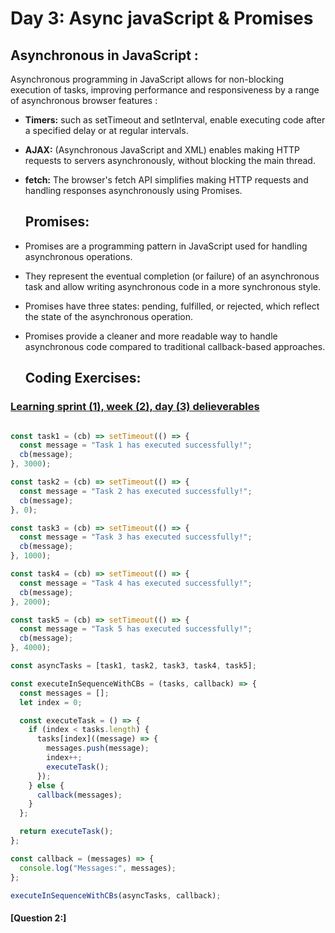 # Day 3: Async javaScript & Promises 

## Asynchronous in JavaScript :
Asynchronous programming in JavaScript allows for non-blocking execution of tasks, improving performance and responsiveness by a range of asynchronous browser features :
- **Timers:** such as setTimeout and setInterval, enable executing code after a specified delay or at regular intervals.
  
- **AJAX:** (Asynchronous JavaScript and XML) enables making HTTP requests to servers asynchronously, without blocking the main thread.
  
- **fetch:** The browser's fetch API simplifies making HTTP requests and handling responses asynchronously using Promises.

   ## Promises:
 - Promises are a programming pattern in JavaScript used for handling asynchronous operations.
- They represent the eventual completion (or failure) of an asynchronous task and allow writing asynchronous code in a more synchronous style.
- Promises have three states: pending, fulfilled, or rejected, which reflect the state of the asynchronous operation.
- Promises provide a cleaner and more readable way to handle asynchronous code compared to traditional callback-based approaches.
  ## Coding Exercises:
### [Learning sprint (1), week (2), day (3) delieverables](https://github.com/orjwan-alrajaby/gsg-expressjs-backend-training-2023/blob/main/learning-sprint-1/week2-day3-tasks/tasks.md)

```javascript

const task1 = (cb) => setTimeout(() => {
  const message = "Task 1 has executed successfully!";
  cb(message);
}, 3000);

const task2 = (cb) => setTimeout(() => {
  const message = "Task 2 has executed successfully!";
  cb(message);
}, 0);

const task3 = (cb) => setTimeout(() => {
  const message = "Task 3 has executed successfully!";
  cb(message);
}, 1000);

const task4 = (cb) => setTimeout(() => {
  const message = "Task 4 has executed successfully!";
  cb(message);
}, 2000);

const task5 = (cb) => setTimeout(() => {
  const message = "Task 5 has executed successfully!";
  cb(message);
}, 4000);

const asyncTasks = [task1, task2, task3, task4, task5];

const executeInSequenceWithCBs = (tasks, callback) => {
  const messages = [];
  let index = 0;

  const executeTask = () => {
    if (index < tasks.length) {
      tasks[index]((message) => {
        messages.push(message);
        index++;
        executeTask();
      });
    } else {
      callback(messages);
    }
  };

  return executeTask();
};

const callback = (messages) => {
  console.log("Messages:", messages);
};

executeInSequenceWithCBs(asyncTasks, callback);

```
#### [Question 2:]
